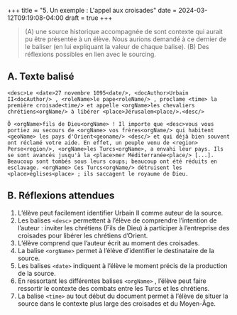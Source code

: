 +++
title = "5. Un exemple : L'appel aux croisades"
date = 2024-03-12T09:19:08-04:00
draft = true
+++

> (A) une source historique accompagnée de sont contexte qui aurait pu être présentée à un élève. Nous aurions demandé à ce dernier de le baliser (en lui expliquant la valeur de chaque balise). (B) Des réflexions possibles en lien avec le sourcing.

## A. Texte balisé

```
<desc>Le <date>27 novembre 1095<date/>, <docAuthor>Urbain II<docAuthor/> , <roleName>le pape<roleName/> , proclame <time> la première croisade<time/> et appelle <orgName>les chevaliers chrétiens<orgName/> à libérer <place>Jérusalem<place/>.<desc/> 

Ô <orgName>fils de Dieu<orgName> ! Il importe que <desc>vous vous portiez au secours de <orgName> vos frères<orgName/> qui habitent <geoName> les pays d'Orient<geoname/> <desc/> et qui déjà bien souvent ont réclamé votre aide. En effet, un peuple venu de <region> Perse<region/>, <orgName>les Turcs<orgName>, a envahi leur pays. Ils se sont avancés jusqu'à la <place>mer Méditerranée<place/> [...]. Beaucoup sont tombés sous leurs coups; beaucoup ont été réduits en esclavage. <orgName> Ces Turcs<orgName/> détruisent les <place>églises<place> ; ils saccagent le royaume de Dieu.
```

## B. Réflexions attendues

1. L’élève peut facilement identifier Urbain II comme auteur de la source. 
2. Les balises ```<desc>``` permettent à l’élève de comprendre l’intention de l’auteur : inviter les chrétiens (Fils de Dieu) à participer à l’entreprise des croisades pour libérer les chrétiens d’Orient.
3. L’élève comprend que l’auteur écrit au moment des croisades.
4. La balise ```<orgName>``` permet à l’élève d’identifier le destinataire de la source.
5. Les balises ```<date>``` indiquent à l’élève le moment précis de la production de la source.
6. En ressortant les différentes balises ```<orgName>``` , l’élève peut faire ressortir le contexte des combats entre les Turcs et les chrétiens.
7. La balise ```<time>``` au tout début du document permet à l’élève de situer la source dans le contexte plus large des croisades et du
Moyen-Âge.
